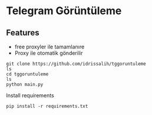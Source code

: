 # Telegram Görüntüleme 

## Features
- free proxyler ile tamamlanıre
- Proxy ile otomatik gönderilir
```
git clone https://github.com/idrissalih/tggoruntuleme
ls
cd tggoruntuleme
ls
python main.py
```

Install requirements
```
pip install -r requirements.txt
```
